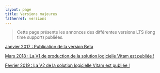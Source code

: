 ```yaml
---
layout: page
title: Versions majeures
fatherref: versions
---
```


> Cette page présente les annonces des différentes versions LTS (long time support) publiées.


[Janvier 2017 : Publication de la version Beta](https://www.programmevitam.fr/2017/01/16/beta/)

[Mars 2018 : La V1 de production de la solution logicielle Vitam est publiée !](https://www.programmevitam.fr/2018/03/22/V1Prod/)

[Février 2019 : La V2 de la solution logicielle Vitam est publiée !](https://www.programmevitam.fr/2019/02/18/R9/)